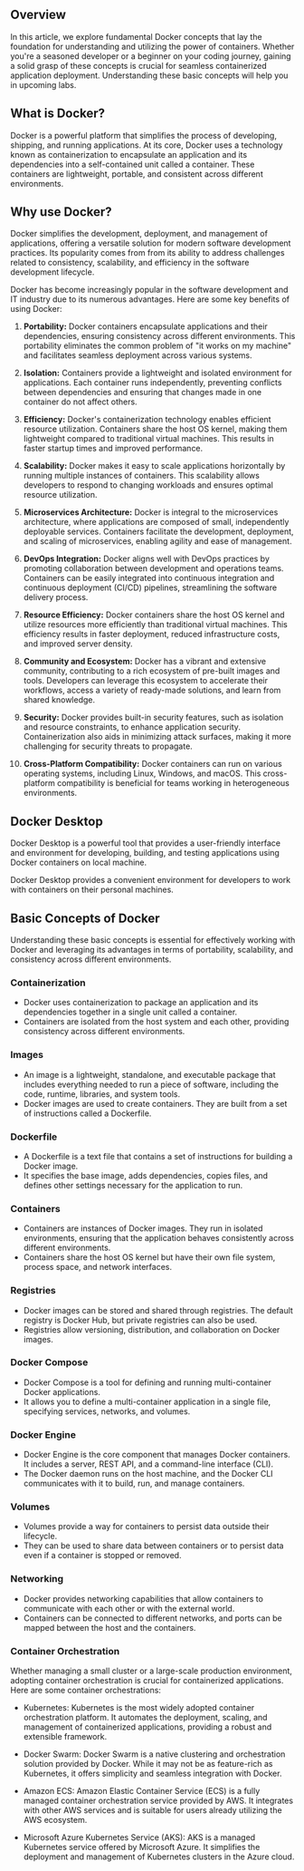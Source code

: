 ## Overview 


In this article, we explore fundamental Docker concepts that lay the foundation for understanding and utilizing the power of containers. Whether you're a seasoned developer or a beginner on your coding journey, gaining a solid grasp of these concepts is crucial for seamless containerized application deployment. Understanding these basic concepts will help you in upcoming labs.


## What is Docker?

Docker is a powerful platform that simplifies the process of developing, shipping, and running applications. At its core, Docker uses a technology known as containerization to encapsulate an application and its dependencies into a self-contained unit called a container. These containers are lightweight, portable, and consistent across different environments.

## Why use Docker?

Docker simplifies the development, deployment, and management of applications, offering a versatile solution for modern software development practices. Its popularity comes from from its ability to address challenges related to consistency, scalability, and efficiency in the software development lifecycle.

Docker has become increasingly popular in the software development and IT industry due to its numerous advantages. Here are some key benefits of using Docker:

1. **Portability:**
   Docker containers encapsulate applications and their dependencies, ensuring consistency across different environments. This portability eliminates the common problem of "it works on my machine" and facilitates seamless deployment across various systems.

2. **Isolation:**
   Containers provide a lightweight and isolated environment for applications. Each container runs independently, preventing conflicts between dependencies and ensuring that changes made in one container do not affect others.

3. **Efficiency:**
   Docker's containerization technology enables efficient resource utilization. Containers share the host OS kernel, making them lightweight compared to traditional virtual machines. This results in faster startup times and improved performance.

4. **Scalability:**
   Docker makes it easy to scale applications horizontally by running multiple instances of containers. This scalability allows developers to respond to changing workloads and ensures optimal resource utilization.

5. **Microservices Architecture:**
   Docker is integral to the microservices architecture, where applications are composed of small, independently deployable services. Containers facilitate the development, deployment, and scaling of microservices, enabling agility and ease of management.

6. **DevOps Integration:**
   Docker aligns well with DevOps practices by promoting collaboration between development and operations teams. Containers can be easily integrated into continuous integration and continuous deployment (CI/CD) pipelines, streamlining the software delivery process.


8. **Resource Efficiency:**
   Docker containers share the host OS kernel and utilize resources more efficiently than traditional virtual machines. This efficiency results in faster deployment, reduced infrastructure costs, and improved server density.

9. **Community and Ecosystem:**
   Docker has a vibrant and extensive community, contributing to a rich ecosystem of pre-built images and tools. Developers can leverage this ecosystem to accelerate their workflows, access a variety of ready-made solutions, and learn from shared knowledge.

10. **Security:**
    Docker provides built-in security features, such as isolation and resource constraints, to enhance application security. Containerization also aids in minimizing attack surfaces, making it more challenging for security threats to propagate.

11. **Cross-Platform Compatibility:**
    Docker containers can run on various operating systems, including Linux, Windows, and macOS. This cross-platform compatibility is beneficial for teams working in heterogeneous environments.

## Docker Desktop

Docker Desktop is a powerful tool that provides a user-friendly interface and environment for developing, building, and testing applications using Docker containers on local machine. 

Docker Desktop provides a convenient environment for developers to work with containers on their personal machines.

## Basic Concepts of Docker

Understanding these basic concepts is essential for effectively working with Docker and leveraging its advantages in terms of portability, scalability, and consistency across different environments.

### Containerization

   - Docker uses containerization to package an application and its dependencies together in a single unit called a container.
   - Containers are isolated from the host system and each other, providing consistency across different environments.

### Images

   - An image is a lightweight, standalone, and executable package that includes everything needed to run a piece of software, including the code, runtime, libraries, and system tools.
   - Docker images are used to create containers. They are built from a set of instructions called a Dockerfile.

### Dockerfile

   - A Dockerfile is a text file that contains a set of instructions for building a Docker image.
   - It specifies the base image, adds dependencies, copies files, and defines other settings necessary for the application to run.

### Containers

   - Containers are instances of Docker images. They run in isolated environments, ensuring that the application behaves consistently across different environments.
   - Containers share the host OS kernel but have their own file system, process space, and network interfaces.

### Registries

   - Docker images can be stored and shared through registries. The default registry is Docker Hub, but private registries can also be used.
   - Registries allow versioning, distribution, and collaboration on Docker images.

### Docker Compose

   - Docker Compose is a tool for defining and running multi-container Docker applications.
   - It allows you to define a multi-container application in a single file, specifying services, networks, and volumes.

### Docker Engine

   - Docker Engine is the core component that manages Docker containers. It includes a server, REST API, and a command-line interface (CLI).
   - The Docker daemon runs on the host machine, and the Docker CLI communicates with it to build, run, and manage containers.

### Volumes

   - Volumes provide a way for containers to persist data outside their lifecycle.
   - They can be used to share data between containers or to persist data even if a container is stopped or removed.

### Networking

   - Docker provides networking capabilities that allow containers to communicate with each other or with the external world.
   - Containers can be connected to different networks, and ports can be mapped between the host and the containers.

### Container Orchestration

Whether managing a small cluster or a large-scale production environment, adopting container orchestration is crucial for containerized applications. Here are some container orchestrations:

- Kubernetes: Kubernetes is the most widely adopted container orchestration platform. It automates the deployment, scaling, and management of containerized applications, providing a robust and extensible framework.

- Docker Swarm: Docker Swarm is a native clustering and orchestration solution provided by Docker. While it may not be as feature-rich as Kubernetes, it offers simplicity and seamless integration with Docker.

- Amazon ECS: Amazon Elastic Container Service (ECS) is a fully managed container orchestration service provided by AWS. It integrates with other AWS services and is suitable for users already utilizing the AWS ecosystem.

- Microsoft Azure Kubernetes Service (AKS): AKS is a managed Kubernetes service offered by Microsoft Azure. It simplifies the deployment and management of Kubernetes clusters in the Azure cloud.

